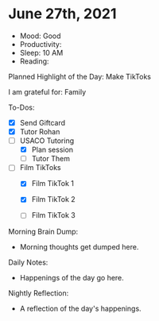 # June 27th, 2021

- Mood: Good
- Productivity: 
- Sleep: 10 AM
- Reading: 

Planned Highlight of the Day: Make TikToks

I am grateful for: Family

To-Dos:
- [x] Send Giftcard
- [x] Tutor Rohan
- [ ] USACO Tutoring
	- [x] Plan session
	- [ ] Tutor Them
- [ ] Film TikToks
	- [x] Film TikTok 1
	- [x] Film TikTok 2
	- [ ] Film TikTok 3


Morning Brain Dump:
- Morning thoughts get dumped here.

Daily Notes:
- Happenings of the day go here.


Nightly Reflection: 
- A reflection of the day's happenings.





